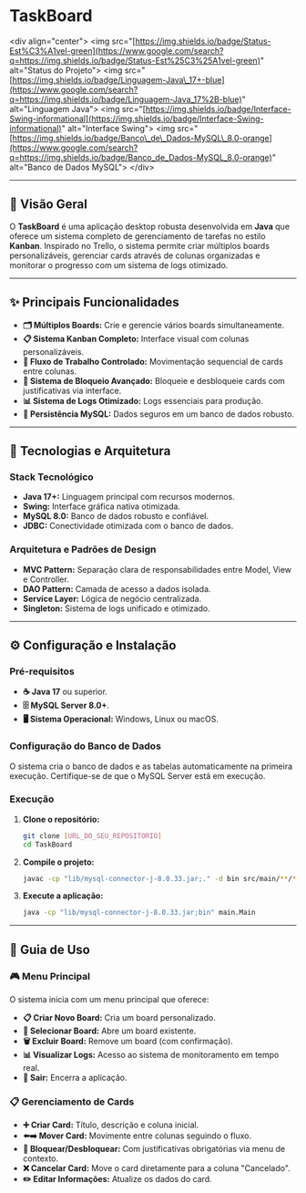 
# TaskBoard

\<div align="center"\>
\<img src="[https://img.shields.io/badge/Status-Est%C3%A1vel-green](https://www.google.com/search?q=https://img.shields.io/badge/Status-Est%25C3%25A1vel-green)" alt="Status do Projeto"\>
\<img src="[https://img.shields.io/badge/Linguagem-Java\_17+-blue](https://www.google.com/search?q=https://img.shields.io/badge/Linguagem-Java_17%2B-blue)" alt="Linguagem Java"\>
\<img src="[https://img.shields.io/badge/Interface-Swing-informational](https://img.shields.io/badge/Interface-Swing-informational)" alt="Interface Swing"\>
\<img src="[https://img.shields.io/badge/Banco\_de\_Dados-MySQL\_8.0-orange](https://www.google.com/search?q=https://img.shields.io/badge/Banco_de_Dados-MySQL_8.0-orange)" alt="Banco de Dados MySQL"\>
\</div\>

-----

## 🎯 Visão Geral

O **TaskBoard** é uma aplicação desktop robusta desenvolvida em **Java** que oferece um sistema completo de gerenciamento de tarefas no estilo **Kanban**. Inspirado no Trello, o sistema permite criar múltiplos boards personalizáveis, gerenciar cards através de colunas organizadas e monitorar o progresso com um sistema de logs otimizado.

-----

## ✨ Principais Funcionalidades

  * **🗂️ Múltiplos Boards:** Crie e gerencie vários boards simultaneamente.
  * **📋 Sistema Kanban Completo:** Interface visual com colunas personalizáveis.
  * **🔄 Fluxo de Trabalho Controlado:** Movimentação sequencial de cards entre colunas.
  * **🚫 Sistema de Bloqueio Avançado:** Bloqueie e desbloqueie cards com justificativas via interface.
  * **📊 Sistema de Logs Otimizado:** Logs essenciais para produção.
  * **💾 Persistência MySQL:** Dados seguros em um banco de dados robusto.

-----

## 🚀 Tecnologias e Arquitetura

### Stack Tecnológico

  * **Java 17+:** Linguagem principal com recursos modernos.
  * **Swing:** Interface gráfica nativa otimizada.
  * **MySQL 8.0:** Banco de dados robusto e confiável.
  * **JDBC:** Conectividade otimizada com o banco de dados.

### Arquitetura e Padrões de Design

  * **MVC Pattern:** Separação clara de responsabilidades entre Model, View e Controller.
  * **DAO Pattern:** Camada de acesso a dados isolada.
  * **Service Layer:** Lógica de negócio centralizada.
  * **Singleton:** Sistema de logs unificado e otimizado.

-----

## ⚙️ Configuração e Instalação

### Pré-requisitos

  * **☕ Java 17** ou superior.
  * **🗄️ MySQL Server 8.0+**.
  * **🖥️ Sistema Operacional:** Windows, Linux ou macOS.

### Configuração do Banco de Dados

O sistema cria o banco de dados e as tabelas automaticamente na primeira execução. Certifique-se de que o MySQL Server está em execução.

### Execução

1.  **Clone o repositório:**

    ```bash
    git clone [URL_DO_SEU_REPOSITORIO]
    cd TaskBoard
    ```

2.  **Compile o projeto:**

    ```bash
    javac -cp "lib/mysql-connector-j-8.0.33.jar;." -d bin src/main/**/*.java
    ```

3.  **Execute a aplicação:**

    ```bash
    java -cp "lib/mysql-connector-j-8.0.33.jar;bin" main.Main
    ```

-----

## 📖 Guia de Uso

### 🎮 Menu Principal

O sistema inicia com um menu principal que oferece:

  * **📋 Criar Novo Board:** Cria um board personalizado.
  * **🎯 Selecionar Board:** Abre um board existente.
  * **🗑️ Excluir Board:** Remove um board (com confirmação).
  * **📊 Visualizar Logs:** Acesso ao sistema de monitoramento em tempo real.
  * **🚪 Sair:** Encerra a aplicação.

### 📋 Gerenciamento de Cards

  * **➕ Criar Card:** Título, descrição e coluna inicial.
  * **⬅️➡️ Mover Card:** Movimente entre colunas seguindo o fluxo.
  * **🚫 Bloquear/Desbloquear:** Com justificativas obrigatórias via menu de contexto.
  * **❌ Cancelar Card:** Move o card diretamente para a coluna "Cancelado".
  * **✏️ Editar Informações:** Atualize os dados do card.

